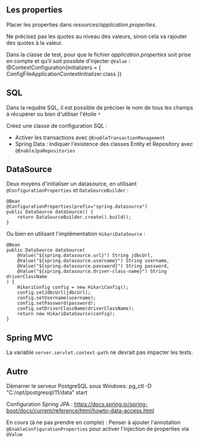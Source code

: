 
## Les properties

Placer les properties dans *resources/application.properties*.

Ne précisez pas les quotes au niveau des valeurs, sinon cela va rajouter des quotes à la valeur.

Dans la classe de test, pour que le fichier *application.properties* soit prise en compte et qu'il soit possible d'injecter `@Value` :
    @ContextConfiguration(initializers = {
            ConfigFileApplicationContextInitializer.class
    })



## SQL

Dans la requête SQL, il est possible de préciser le nom de tous les champs à récupérer ou bien d'utiliser l'étoile `*`

Créez une classe de configuration SQL :
* Activer les transactions avec `@EnableTransactionManagement`
* Spring Data : Indiquer l'existence des classes Entity et Repository avec `@EnableJpaRepositories`



## DataSource

Deux moyens d'initialiser un datasource, en utilisant `@ConfigurationProperties` et `DataSourceBuilder` :
```
@Bean
@ConfigurationProperties(prefix="spring.datasource")
public DataSource dataSource() {
    return DataSourceBuilder.create().build();
}
```

Ou bien en utilisant l'implémentation `HikariDataSource` :
```
@Bean
public DataSource dataSource(
    @Value("${spring.datasource.url}") String jdbcUrl,
    @Value("${spring.datasource.username}") String username,
    @Value("${spring.datasource.password}") String password,
    @Value("${spring.datasource.driver-class-name}") String driverClassName
) {
    HikariConfig config = new HikariConfig();
    config.setJdbcUrl(jdbcUrl);
    config.setUsername(username);
    config.setPassword(password);
    config.setDriverClassName(driverClassName);
    return new HikariDataSource(config);
}
```




## Spring MVC

La variable `server.servlet.context-path` ne devrait pas impacter les tests.



## Autre

Démarrer le serveur PostgreSQL sous Windows:
     pg_ctl -D "C:/opt/postgresql/11/data" start

Configuration Spring JPA :
https://docs.spring.io/spring-boot/docs/current/reference/html/howto-data-access.html

En cours (à ne pas prendre en compte) :
Penser à ajouter l'annotation `@EnableConfigurationProperties` pour activer l'injection de properties via `@Value`
